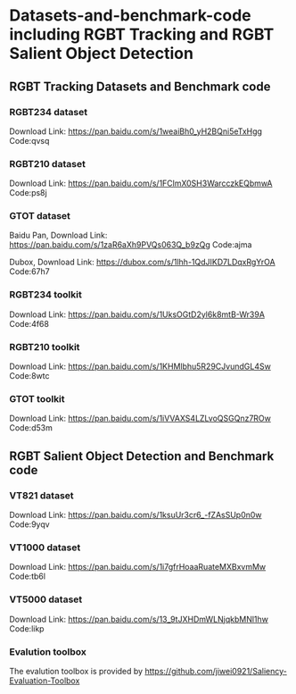 # Datasets-and-benchmark-code including RGBT Tracking and RGBT Salient Object Detection
## RGBT Tracking Datasets and Benchmark code
### RGBT234 dataset
Download Link: https://pan.baidu.com/s/1weaiBh0_yH2BQni5eTxHgg Code:qvsq
### RGBT210 dataset
Download Link: https://pan.baidu.com/s/1FClmX0SH3WarcczkEQbmwA Code:ps8j
### GTOT dataset
Baidu Pan, Download Link: https://pan.baidu.com/s/1zaR6aXh9PVQs063Q_b9zQg Code:ajma

Dubox, Download Link: https://dubox.com/s/1lhh-1QdJIKD7LDqxRgYrOA Code:67h7
### RGBT234 toolkit
Download Link: https://pan.baidu.com/s/1UksOGtD2yl6k8mtB-Wr39A Code:4f68
### RGBT210 toolkit
Download Link: https://pan.baidu.com/s/1KHMlbhu5R29CJvundGL4Sw Code:8wtc
### GTOT toolkit
Download Link: https://pan.baidu.com/s/1iVVAXS4LZLvoQSGQnz7ROw Code:d53m

## RGBT Salient Object Detection and Benchmark code
### VT821 dataset
Download Link: https://pan.baidu.com/s/1ksuUr3cr6_-fZAsSUp0n0w Code:9yqv
### VT1000 dataset
Download Link: https://pan.baidu.com/s/1i7gfrHoaaRuateMXBxvmMw Code:tb6l
### VT5000 dataset
Download Link: https://pan.baidu.com/s/13_9tJXHDmWLNjqkbMNl1hw Code:likp
### Evalution toolbox
The evalution toolbox is provided by https://github.com/jiwei0921/Saliency-Evaluation-Toolbox


